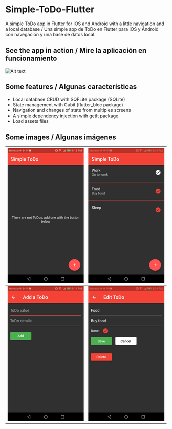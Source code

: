 # Simple-ToDo-Flutter

A simple ToDo app in Flutter for IOS and Android with a little navigation and a local database / Una simple app de ToDo en Flutter para IOS y Android con navegación y una base de datos local.

## See the app in action / Mire la aplicación en funcionamiento

![Alt text](./readme/images/appInAction.gif)

## Some features / Algunas características

- Local database CRUD with SQFLite package (SQLite)
- State management with Cubit (flutter_bloc package)
- Navigation and changes of state from multiples screens
- A simple dependency injection with getIt package
- Load assets files

## Some images / Algunas imágenes

| <div height="600" width="300">![Alt text](./readme/images/noToDos.png)</div> | <div height="600" width="300">![Alt text](./readme/images/fullToDos.png)</div> |
| ---------------------------------------------------------------------------- | ------------------------------------------------------------------------------ |
| <div height="600" width="300">![Alt text](./readme/images/addToDo.png)</div> | <div height="600" width="300">![Alt text](./readme/images/editToDo.png)</div>  |
